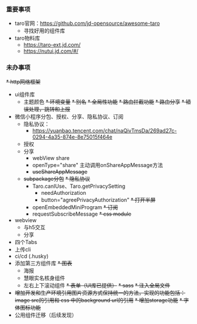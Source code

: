 ### 重要事项
* taro官网：https://github.com/jd-opensource/awesome-taro
  * 寻找好用的组件库
* taro物料库
  * https://taro-ext.jd.com/
  * https://nutui.jd.com/#/

### 未办事项
~~* http网络框架~~
* ui组件库
  * 主题颜色
~~* 环境变量~~
~~* 别名~~
~~* 全局性功能~~
  ~~* 路由拦截功能~~
  ~~* 路由分享~~
  ~~* 错误处理，跳转和上报~~
* 微信小程序分包、授权、分享、隐私协议、订阅
    * 隐私协议：
      * https://yuanbao.tencent.com/chat/naQivTmsDa/269ad27c-0294-4a35-874e-8e75015f464e
    * 授权
    * 分享
      * webView share
      * openType="share" 主动调用onShareAppMessage方法
      * ~~useShareAppMessage~~
    * ~~subpackage分包~~
    ~~* 隐私协议~~
      * Taro.canIUse、Taro.getPrivacySetting
        * needAuthorization
        * button="agreePrivacyAuthorization"
    ~~* 打开半屏~~
      * openEmbeddedMiniProgram
    ~~* 订阅~~
      * requestSubscribeMessage
~~* css module~~
* webview
  * 与h5交互 
  * 分享
* 四个Tabs
* 上传cli
* ci/cd (.husky)
* 添加第三方组件库
  ~~* 图表~~
  * 海报
  * 慧眼实名核身组件
  * 左右上下滚动组件
  ~~* 表单（UI库已提供）~~
~~* sass~~
  ~~* 注入全局文件~~
* ~~增加开发和生产环境引用图片资源方式保持统一的方法，实现的功能包括：image src的引用和 css 中的background url的引用~~
~~* 增加storage功能~~
~~* 字体图标功能~~
* 公用组件迁移（后续发现）

